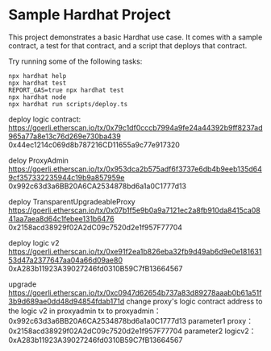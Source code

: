 # Sample Hardhat Project

This project demonstrates a basic Hardhat use case. It comes with a sample contract, a test for that contract, and a script that deploys that contract.

Try running some of the following tasks:

```shell
npx hardhat help
npx hardhat test
REPORT_GAS=true npx hardhat test
npx hardhat node
npx hardhat run scripts/deploy.ts
```

deploy logic contract:
https://goerli.etherscan.io/tx/0x79c1df0cccb7994a9fe24a44392b9ff8237ad965a77a8e13c76d269e730ba439
0x44ec1214c069d8b787216CD11655a9c77e917320

deloy ProxyAdmin
https://goerli.etherscan.io/tx/0x953dca2b575adf6f3737e6db4b9eeb135d649cf357332235944c19b9a857959e
0x992c63d3a6BB20A6CA2534878bd6a1a0C1777d13

deploy TransparentUpgradeableProxy
https://goerli.etherscan.io/tx/0x07b1f5e9b0a9a7121ec2a8fb910da8415ca0841aa7aea8d64c1febee131b6476
0x2158acd38929f02A2dC09c7520d2e1f957F77704

deploy logic v2
https://goerli.etherscan.io/tx/0xe91f2ea1b826eba32fb9d49ab6d9e0e18163153d47a2377647aa04a66d09ae80
0xA283b11923A39027246fd0310B59C7fB13664567

upgrade
https://goerli.etherscan.io/tx/0xc0947d62654b737a83d89278aaab0b61a51f3b9d689ae0dd48d94854fdab171d
change proxy's logic contract address  to the logic v2 in proxyadmin
tx to proxyadmin：0x992c63d3a6BB20A6CA2534878bd6a1a0C1777d13
parameter1 proxy：0x2158acd38929f02A2dC09c7520d2e1f957F77704
parameter2 logicv2：0xA283b11923A39027246fd0310B59C7fB13664567